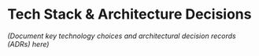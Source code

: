 # Tech Stack & Architecture Decisions

*(Document key technology choices and architectural decision records (ADRs) here)*
